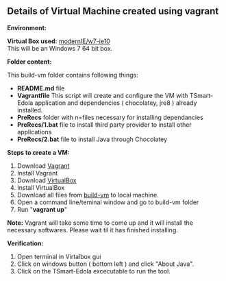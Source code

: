 __Details of Virtual Machine created using vagrant__
------------------------------------------------

__Environment:__

__Virtual Box used:__ [modernIE/w7-ie10](https://atlas.hashicorp.com/modernIE/boxes/w7-ie10)  
This will be an Windows 7 64 bit box.

__Folder content:__

This build-vm folder contains following things:
- __README.md__ file
- __Vagrantfile__  This script will create and configure the VM with TSmart-Edola application and dependencies ( chocolatey, jre8 ) already installed.
- __PreRecs__ folder with n=files necessary for installing dependancies
- __PreRecs/1.bat__ file to install third party provider to install other applications
- __PreRecs/2.bat__ file to install Java through Chocolatey


__Steps to create a VM:__

1. Download [Vagrant](https://www.vagrantup.com/)
2. Install Vagrant
3. Download [VirtualBox](https://www.virtualbox.org/wiki/Downloads)
4. Install VirtualBox
5. Download all files from [build-vm](https://github.com/SoftwareEngineeringToolDemos/ICSE-2013-JITTAC/tree/master/build-vm) to local machine.
6. Open a command line/teminal window and go to build-vm folder
7. Run "__vagrant up__"

__Note:__ Vagrant will take some time to come up and it will install the necessary softwares. Please wait til it has finished installing.

__Verification:__

1. Open terminal in Virtalbox gui
2. Click on windows button ( bottom left ) and click "About Java". 
3. Click on the TSmart-Edola excecutable to run the tool.
